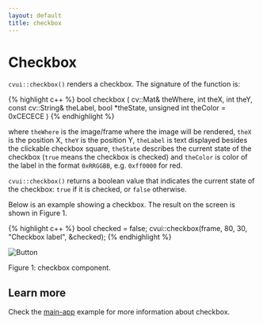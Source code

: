 ```yaml
---
layout: default
title: checkbox
---
```


# Checkbox

`cvui::checkbox()` renders a checkbox. The signature of the function is:

{% highlight c++ %}
bool checkbox (
    cv::Mat& theWhere,
    int theX,
    int theY,
    const cv::String& theLabel,
    bool *theState,
    unsigned int theColor = 0xCECECE
)
{% endhighlight %}

where `theWhere` is the image/frame where the image will be rendered, `theX` is the position X, `theY` is the position Y, `theLabel` is text displayed besides the clickable checkbox square, `theState` describes the current state of the checkbox (`true` means the checkbox is checked) and `theColor` is color of the label in the format `0xRRGGBB`, e.g. `0xff0000` for red.

`cvui::checkbox()` returns a boolean value that indicates the current state of the checkbox: `true` if it is checked, or `false` otherwise.

Below is an example showing a checkbox. The result on the screen is shown in Figure 1.

{% highlight c++ %}
bool checked = false;
cvui::checkbox(frame, 80, 30, "Checkbox label", &checked);
{% endhighlight %}

![Button](/img/checkbox.png)
<p class="img-caption">Figure 1: checkbox component.</p>

## Learn more

Check the [main-app](https://github.com/Dovyski/cvui/tree/master/example/src/main-app) example for more information about checkbox.
